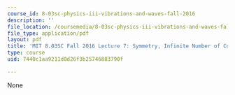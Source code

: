 ```yaml
---
course_id: 8-03sc-physics-iii-vibrations-and-waves-fall-2016
description: ''
file_location: /coursemedia/8-03sc-physics-iii-vibrations-and-waves-fall-2016/7440c1aa9211d0d26f3b25746883790f_MIT8_03SCF16_Lec7.pdf
file_type: application/pdf
layout: pdf
title: 'MIT 8.03SC Fall 2016 Lecture 7: Symmetry, Infinite Number of Coupled Oscillators'
type: course
uid: 7440c1aa9211d0d26f3b25746883790f

---
```

None